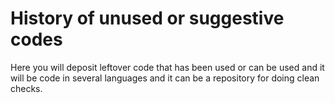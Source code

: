 # History of unused or suggestive codes
Here you will deposit leftover code that has been used or can be used and it will be code in several languages and it can be a repository for doing clean checks. 

